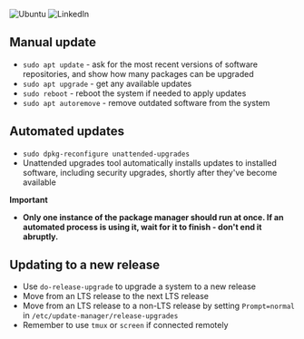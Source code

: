 ![Ubuntu](https://img.shields.io/badge/Ubuntu-E95420?style=for-the-badge&logo=ubuntu&logoColor=white)
![LinkedIn](https://img.shields.io/badge/linkedin-%230077B5.svg?style=for-the-badge&logo=linkedin&logoColor=white)

## Manual update
- `sudo apt update` - ask for the most recent versions of software repositories, and show how many packages can be upgraded
- `sudo apt upgrade` - get any available updates
- `sudo reboot` - reboot the system if needed to apply updates
- `sudo apt autoremove` - remove outdated software from the system

## Automated updates
- `sudo dpkg-reconfigure unattended-upgrades`
- Unattended upgrades tool automatically installs updates to installed software, including security upgrades, shortly after they've become available

**Important**
- **Only one instance of the package manager should run at once. If an automated process is using it, wait for it to finish - don't end it abruptly.**

## Updating to a new release
- Use `do-release-upgrade` to upgrade a system to a new release
- Move from an LTS release to the next LTS release
- Move from an LTS release to a non-LTS release by setting `Prompt=normal` in `/etc/update-manager/release-upgrades`
- Remember to use `tmux` or `screen` if connected remotely
